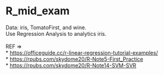 # R_mid_exam

Data: iris, TomatoFirst, and wine. <br>
Use Regression Analysis to analytics iris. <br>
<br>
REF => <br>
    * https://officeguide.cc/r-linear-regression-tutorial-examples/ <br>
    * https://rpubs.com/skydome20/R-Note5-First_Practice <br>
    * https://rpubs.com/skydome20/R-Note14-SVM-SVR

